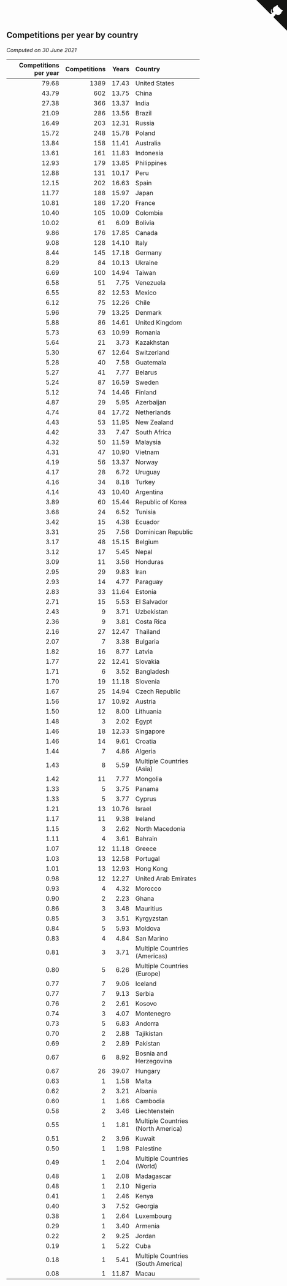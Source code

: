 ## Competitions per year by country

*Computed on 30 June 2021*

| Competitions per year | Competitions | Years | Country |
| ---: | ---: | ---: | :--- |
| 79.68 | 1389 | 17.43 | United States |
| 43.79 | 602 | 13.75 | China |
| 27.38 | 366 | 13.37 | India |
| 21.09 | 286 | 13.56 | Brazil |
| 16.49 | 203 | 12.31 | Russia |
| 15.72 | 248 | 15.78 | Poland |
| 13.84 | 158 | 11.41 | Australia |
| 13.61 | 161 | 11.83 | Indonesia |
| 12.93 | 179 | 13.85 | Philippines |
| 12.88 | 131 | 10.17 | Peru |
| 12.15 | 202 | 16.63 | Spain |
| 11.77 | 188 | 15.97 | Japan |
| 10.81 | 186 | 17.20 | France |
| 10.40 | 105 | 10.09 | Colombia |
| 10.02 | 61 | 6.09 | Bolivia |
| 9.86 | 176 | 17.85 | Canada |
| 9.08 | 128 | 14.10 | Italy |
| 8.44 | 145 | 17.18 | Germany |
| 8.29 | 84 | 10.13 | Ukraine |
| 6.69 | 100 | 14.94 | Taiwan |
| 6.58 | 51 | 7.75 | Venezuela |
| 6.55 | 82 | 12.53 | Mexico |
| 6.12 | 75 | 12.26 | Chile |
| 5.96 | 79 | 13.25 | Denmark |
| 5.88 | 86 | 14.61 | United Kingdom |
| 5.73 | 63 | 10.99 | Romania |
| 5.64 | 21 | 3.73 | Kazakhstan |
| 5.30 | 67 | 12.64 | Switzerland |
| 5.28 | 40 | 7.58 | Guatemala |
| 5.27 | 41 | 7.77 | Belarus |
| 5.24 | 87 | 16.59 | Sweden |
| 5.12 | 74 | 14.46 | Finland |
| 4.87 | 29 | 5.95 | Azerbaijan |
| 4.74 | 84 | 17.72 | Netherlands |
| 4.43 | 53 | 11.95 | New Zealand |
| 4.42 | 33 | 7.47 | South Africa |
| 4.32 | 50 | 11.59 | Malaysia |
| 4.31 | 47 | 10.90 | Vietnam |
| 4.19 | 56 | 13.37 | Norway |
| 4.17 | 28 | 6.72 | Uruguay |
| 4.16 | 34 | 8.18 | Turkey |
| 4.14 | 43 | 10.40 | Argentina |
| 3.89 | 60 | 15.44 | Republic of Korea |
| 3.68 | 24 | 6.52 | Tunisia |
| 3.42 | 15 | 4.38 | Ecuador |
| 3.31 | 25 | 7.56 | Dominican Republic |
| 3.17 | 48 | 15.15 | Belgium |
| 3.12 | 17 | 5.45 | Nepal |
| 3.09 | 11 | 3.56 | Honduras |
| 2.95 | 29 | 9.83 | Iran |
| 2.93 | 14 | 4.77 | Paraguay |
| 2.83 | 33 | 11.64 | Estonia |
| 2.71 | 15 | 5.53 | El Salvador |
| 2.43 | 9 | 3.71 | Uzbekistan |
| 2.36 | 9 | 3.81 | Costa Rica |
| 2.16 | 27 | 12.47 | Thailand |
| 2.07 | 7 | 3.38 | Bulgaria |
| 1.82 | 16 | 8.77 | Latvia |
| 1.77 | 22 | 12.41 | Slovakia |
| 1.71 | 6 | 3.52 | Bangladesh |
| 1.70 | 19 | 11.18 | Slovenia |
| 1.67 | 25 | 14.94 | Czech Republic |
| 1.56 | 17 | 10.92 | Austria |
| 1.50 | 12 | 8.00 | Lithuania |
| 1.48 | 3 | 2.02 | Egypt |
| 1.46 | 18 | 12.33 | Singapore |
| 1.46 | 14 | 9.61 | Croatia |
| 1.44 | 7 | 4.86 | Algeria |
| 1.43 | 8 | 5.59 | Multiple Countries (Asia) |
| 1.42 | 11 | 7.77 | Mongolia |
| 1.33 | 5 | 3.75 | Panama |
| 1.33 | 5 | 3.77 | Cyprus |
| 1.21 | 13 | 10.76 | Israel |
| 1.17 | 11 | 9.38 | Ireland |
| 1.15 | 3 | 2.62 | North Macedonia |
| 1.11 | 4 | 3.61 | Bahrain |
| 1.07 | 12 | 11.18 | Greece |
| 1.03 | 13 | 12.58 | Portugal |
| 1.01 | 13 | 12.93 | Hong Kong |
| 0.98 | 12 | 12.27 | United Arab Emirates |
| 0.93 | 4 | 4.32 | Morocco |
| 0.90 | 2 | 2.23 | Ghana |
| 0.86 | 3 | 3.48 | Mauritius |
| 0.85 | 3 | 3.51 | Kyrgyzstan |
| 0.84 | 5 | 5.93 | Moldova |
| 0.83 | 4 | 4.84 | San Marino |
| 0.81 | 3 | 3.71 | Multiple Countries (Americas) |
| 0.80 | 5 | 6.26 | Multiple Countries (Europe) |
| 0.77 | 7 | 9.06 | Iceland |
| 0.77 | 7 | 9.13 | Serbia |
| 0.76 | 2 | 2.61 | Kosovo |
| 0.74 | 3 | 4.07 | Montenegro |
| 0.73 | 5 | 6.83 | Andorra |
| 0.70 | 2 | 2.88 | Tajikistan |
| 0.69 | 2 | 2.89 | Pakistan |
| 0.67 | 6 | 8.92 | Bosnia and Herzegovina |
| 0.67 | 26 | 39.07 | Hungary |
| 0.63 | 1 | 1.58 | Malta |
| 0.62 | 2 | 3.21 | Albania |
| 0.60 | 1 | 1.66 | Cambodia |
| 0.58 | 2 | 3.46 | Liechtenstein |
| 0.55 | 1 | 1.81 | Multiple Countries (North America) |
| 0.51 | 2 | 3.96 | Kuwait |
| 0.50 | 1 | 1.98 | Palestine |
| 0.49 | 1 | 2.04 | Multiple Countries (World) |
| 0.48 | 1 | 2.08 | Madagascar |
| 0.48 | 1 | 2.10 | Nigeria |
| 0.41 | 1 | 2.46 | Kenya |
| 0.40 | 3 | 7.52 | Georgia |
| 0.38 | 1 | 2.64 | Luxembourg |
| 0.29 | 1 | 3.40 | Armenia |
| 0.22 | 2 | 9.25 | Jordan |
| 0.19 | 1 | 5.22 | Cuba |
| 0.18 | 1 | 5.41 | Multiple Countries (South America) |
| 0.08 | 1 | 11.87 | Macau |


<a href="https://github.com/jonatanklosko/wca_statistics" class="github-corner" aria-label="View source on Github"><svg width="80" height="80" viewBox="0 0 250 250" style="fill:#151513; color:#fff; position: absolute; top: 0; border: 0; right: 0;" aria-hidden="true"><path d="M0,0 L115,115 L130,115 L142,142 L250,250 L250,0 Z"></path><path d="M128.3,109.0 C113.8,99.7 119.0,89.6 119.0,89.6 C122.0,82.7 120.5,78.6 120.5,78.6 C119.2,72.0 123.4,76.3 123.4,76.3 C127.3,80.9 125.5,87.3 125.5,87.3 C122.9,97.6 130.6,101.9 134.4,103.2" fill="currentColor" style="transform-origin: 130px 106px;" class="octo-arm"></path><path d="M115.0,115.0 C114.9,115.1 118.7,116.5 119.8,115.4 L133.7,101.6 C136.9,99.2 139.9,98.4 142.2,98.6 C133.8,88.0 127.5,74.4 143.8,58.0 C148.5,53.4 154.0,51.2 159.7,51.0 C160.3,49.4 163.2,43.6 171.4,40.1 C171.4,40.1 176.1,42.5 178.8,56.2 C183.1,58.6 187.2,61.8 190.9,65.4 C194.5,69.0 197.7,73.2 200.1,77.6 C213.8,80.2 216.3,84.9 216.3,84.9 C212.7,93.1 206.9,96.0 205.4,96.6 C205.1,102.4 203.0,107.8 198.3,112.5 C181.9,128.9 168.3,122.5 157.7,114.1 C157.9,116.9 156.7,120.9 152.7,124.9 L141.0,136.5 C139.8,137.7 141.6,141.9 141.8,141.8 Z" fill="currentColor" class="octo-body"></path></svg></a><style>.github-corner:hover .octo-arm{animation:octocat-wave 560ms ease-in-out}@keyframes octocat-wave{0%,100%{transform:rotate(0)}20%,60%{transform:rotate(-25deg)}40%,80%{transform:rotate(10deg)}}@media (max-width:500px){.github-corner:hover .octo-arm{animation:none}.github-corner .octo-arm{animation:octocat-wave 560ms ease-in-out}}</style>
